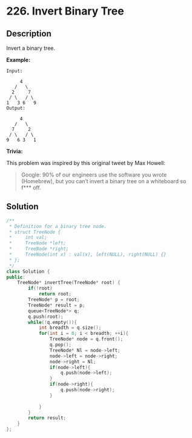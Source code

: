 # 226. Invert Binary Tree

## Description

Invert a binary tree.

**Example:**

```
Input:

     4
   /   \
  2     7
 / \   / \
1   3 6   9
Output:

     4
   /   \
  7     2
 / \   / \
9   6 3   1
```

**Trivia:**

This problem was inspired by this original tweet by Max Howell:

> Google: 90% of our engineers use the software you wrote (Homebrew), but you can’t invert a binary tree on a whiteboard so f*** off.

## Solution

```cpp
/**
 * Definition for a binary tree node.
 * struct TreeNode {
 *     int val;
 *     TreeNode *left;
 *     TreeNode *right;
 *     TreeNode(int x) : val(x), left(NULL), right(NULL) {}
 * };
 */
class Solution {
public:
    TreeNode* invertTree(TreeNode* root) {
        if(!root)
            return root;
        TreeNode* p = root;
        TreeNode* result = p;
        queue<TreeNode*> q;
        q.push(root);
        while(!q.empty()){
            int breadth = q.size();
            for(int i = 0; i < breadth; ++i){
                TreeNode* node = q.front();
                q.pop();
                TreeNode* Nl = node->left;
                node->left = node->right;
                node->right = Nl;
                if(node->left){
                    q.push(node->left);
                }  
                if(node->right){
                    q.push(node->right);
                }  
                     
            }
        }
        return result;
    }
};
```